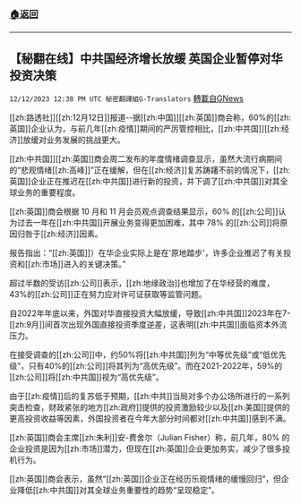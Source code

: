 ###  [:house:返回](README.md)
---


## 【秘翻在线】中共国经济增长放缓  英国企业暂停对华投资决策
`12/12/2023 12:38 PM UTC 秘密翻譯組G-Translators` [轉載自GNews](https://gnews.org/articles/2100450)


[[zh:路透社]][[zh:12月12日]]报道--据[[zh:中国]][[zh:英国]]商会称，60%的[[zh:英国]]企业认为，与前几年[[zh:疫情]]期间的严厉管控相比，[[zh:中共国]][[zh:经济]]放缓对业务发展的挑战更大。

[[zh:中共国]][[zh:英国]]商会周二发布的年度情绪调查显示，虽然大流行病期间的“悲观情绪[[zh:高峰]]”正在缓解，但在[[zh:经济]]复苏踌躇不前的情况下，[[zh:英国]]企业正在推迟在[[zh:中共国]]进行新的投资，并下调了[[zh:中共国]]对其全球业务的重要程度。

[[zh:英国]]商会根据 10 月和 11 月会员观点调查结果显示，60% 的[[zh:公司]]认为过去一年在[[zh:中共国]]开展业务变得更加困难，其中 78% 的[[zh:公司]]将原因归咎于[[zh:经济]]因素。

报告指出：“[[zh:英国]]）在华企业实际上是在'原地踏步'，许多企业推迟了有关投资和[[zh:市场]]进入的关键决策。”

超过半数的受访[[zh:公司]]表示，[[zh:地缘政治]]也增加了在华经营的难度，43%的[[zh:公司]]正在努力应对许可证获取等监管问题。

  

自2022年年底以来，外国对华直接投资大幅放缓，导致[[zh:中共国]]2023年在7-[[zh:9月]]间首次出现外国直接投资季度逆差，这表明[[zh:中共国]]面临资本外流压力。

  

在接受调查的[[zh:公司]]中，约50%将[[zh:中共国]]列为“中等优先级”或“低优先级”，只有40%的[[zh:公司]]将其列为“高优先级”。而在2021-2022年，59%的[[zh:公司]]将[[zh:中共国]]视为“高优先级”。

由于[[zh:疫情]]后的复苏低于预期，[[zh:中共]]当局对多个办公场所进行的一系列突击检查，财政紧张的地方[[zh:政府]]提供的投资激励较少以及[[zh:美国]]提供的更高投资收益等因素，外国投资者在今年大部分时间都对[[zh:中共国]]感到不满。

[[zh:英国]]商会主席[[zh:朱利]]安-费舍尔（Julian Fisher）称，前几年，80% 的企业投资是因为[[zh:市场]]潜力，但现在[[zh:英国]]企业更加务实，减少了很多投机行为。

[[zh:英国]]商会表示，虽然“[[zh:英国]]企业正在经历乐观情绪的缓慢回归”，但企业降低[[zh:中共国]]对其全球业务重要性的趋势“呈现稳定”。


